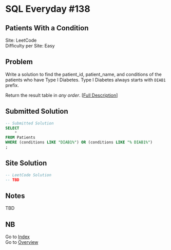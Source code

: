 # SQL Everyday \#138

## Patients With a Condition

Site: LeetCode\
Difficulty per Site: Easy

## Problem

Write a solution to find the patient_id, patient_name, and conditions of the patients who have Type I Diabetes. Type I Diabetes always starts with `DIAB1` prefix.

Return the result table in *any order*. [[Full Description](https://leetcode.com/problems/patients-with-a-condition/description/)]

## Submitted Solution

```sql
-- Submitted Solution
SELECT
    *
FROM Patients
WHERE (conditions LIKE "DIAB1%") OR (conditions LIKE "% DIAB1%")
;
```

## Site Solution

```sql
-- LeetCode Solution 
-- TBD
```

## Notes

TBD

## NB



Go to [Index](../?tab=readme-ov-file#index)\
Go to [Overview](../?tab=readme-ov-file)

